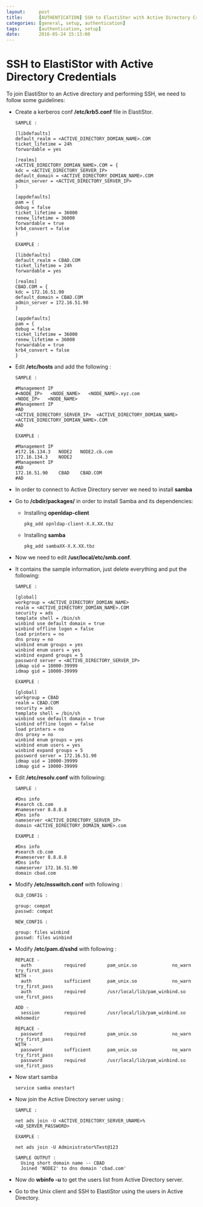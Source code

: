 ```yaml
---
layout:     post
title:      [AUTHENTICATION] SSH to ElastiStor with Active Directory Credentials
categories: [general, setup, authentication]
tags:       [authentication, setup]
date:       2016-05-24 15:13:00
---
```


# SSH to ElastiStor with Active Directory Credentials

To join ElastiStor to an Active directory and performing SSH, we need to follow some guidelines:

- Create a kerberos conf **/etc/krb5.conf** file in ElastiStor.

  ```
  SAMPLE :

  [libdefaults]
  default_realm = <ACTIVE_DIRECTORY_DOMIAN_NAME>.COM
  ticket_lifetime = 24h
  forwardable = yes

  [realms]
  <ACTIVE_DIRECTORY_DOMIAN_NAME>.COM = {
  kdc = <ACTIVE_DIRECTORY_SERVER_IP>
  default_domain = <ACTIVE_DIRECTORY_DOMIAN_NAME>.COM
  admin_server = <ACTIVE_DIRECTORY_SERVER_IP>
  }

  [appdefaults]
  pam = {
  debug = false
  ticket_lifetime = 36000
  renew_lifetime = 36000
  forwardable = true
  krb4_convert = false
  }
  
  EXAMPLE :
  
  [libdefaults]
  default_realm = CBAD.COM
  ticket_lifetime = 24h
  forwardable = yes

  [realms]
  CBAD.COM = {
  kdc = 172.16.51.90
  default_domain = CBAD.COM
  admin_server = 172.16.51.90
  }

  [appdefaults]
  pam = {
  debug = false
  ticket_lifetime = 36000
  renew_lifetime = 36000
  forwardable = true
  krb4_convert = false
  }

  ```

- Edit **/etc/hosts** and add the following :

  ```
  SAMPLE :
  
  #Management IP
  #<NODE_IP>   <NODE_NAME>   <NODE_NAME>.xyz.com
  <NODE_IP>   <NODE_NAME>
  #Management IP
  #AD
  <ACTIVE_DIRECTORY_SERVER_IP>  <ACTIVE_DIRECTORY_DOMIAN_NAME>  <ACTIVE_DIRECTORY_DOMIAN_NAME>.COM
  #AD
  
  EXAMPLE :

  #Management IP
  #172.16.134.3   NODE2   NODE2.cb.com
  172.16.134.3    NODE2
  #Management IP
  #AD
  172.16.51.90    CBAD    CBAD.COM
  #AD  
  
  ```

- In order to connect to Active Directory server we need to install **samba**

- Go to **/cbdir/packages/** in order to install Samba and its dependencies:

  - Installing **openldap-client**

    ```
    pkg_add opnldap-client-X.X.XX.tbz

    ```

  - Installing **samba**

    ```
    pkg_add sambaXX-X.X.XX.tbz

    ```

- Now we need to edit **/usr/local/etc/smb.conf**.

- It contains the sample information, just delete everything and put the following:

  ```
  SAMPLE :
  
  [global]
  workgroup = <ACTIVE_DIRECTORY_DOMIAN_NAME>
  realm = <ACTIVE_DIRECTORY_DOMIAN_NAME>.COM
  security = ads
  template shell = /bin/sh
  winbind use default domain = true
  winbind offline logon = false
  load printers = no
  dns proxy = no
  winbind enum groups = yes
  winbind enum users = yes
  winbind expand groups = 5
  password server = <ACTIVE_DIRECTORY_SERVER_IP>
  idmap uid = 10000-39999
  idmap gid = 10000-39999

  EXAMPLE :
   
  [global]
  workgroup = CBAD
  realm = CBAD.COM
  security = ads
  template shell = /bin/sh
  winbind use default domain = true
  winbind offline logon = false
  load printers = no
  dns proxy = no
  winbind enum groups = yes
  winbind enum users = yes
  winbind expand groups = 5
  password server = 172.16.51.90
  idmap uid = 10000-39999
  idmap gid = 10000-39999 
  
  ```

- Edit **/etc/resolv.conf** with following:

  ```
  SAMPLE :
  
  #Dns info
  #search cb.com
  #nameserver 8.8.8.8
  #Dns info
  nameserver <ACTIVE_DIRECTORY_SERVER_IP>
  domain <ACTIVE_DIRECTORY_DOMAIN_NAME>.com
  
  EXAMPLE :

  #Dns info
  #search cb.com
  #nameserver 8.8.8.8
  #Dns info
  nameserver 172.16.51.90
  domain cbad.com  
  
  ```

- Modify **/etc/nsswitch.conf** with following :

  ```
  OLD_CONFIG :

  group: compat
  passwd: compat

  NEW_CONFIG :

  group: files winbind
  passwd: files winbind

  ```

- Modify **/etc/pam.d/sshd** with following :

  ```
  REPLACE -
    auth            required        pam_unix.so             no_warn try_first_pass
  WITH -
    auth            sufficient      pam_unix.so             no_warn try_first_pass
    auth            required        /usr/local/lib/pam_winbind.so use_first_pass

  ADD -
    session         required        /usr/local/lib/pam_winbind.so mkhomedir

  REPLACE -
    password        required        pam_unix.so             no_warn try_first_pass
  WITH -
    password        sufficient      pam_unix.so             no_warn try_first_pass
    password        required        /usr/local/lib/pam_winbind.so use_first_pass

  ```

- Now start samba

  ```
  service samba onestart

  ```

- Now join the Active Directory server using :

  ```
  SAMPLE :
  
  net ads join -U <ACTIVE_DIRECTORY_SERVER_UNAME>%<AD_SERVER_PASSWORD>

  EXAMPLE :
  
  net ads join -U Administrator%Test@123

  SAMPLE OUTPUT :
    Using short domain name -- CBAD
    Joined 'NODE2' to dns domain 'cbad.com'

  ```

- Now do **wbinfo -u** to get the users list from Active Directory server.

- Go to the Unix client and SSH to ElastiStor using the users in Active Directory.